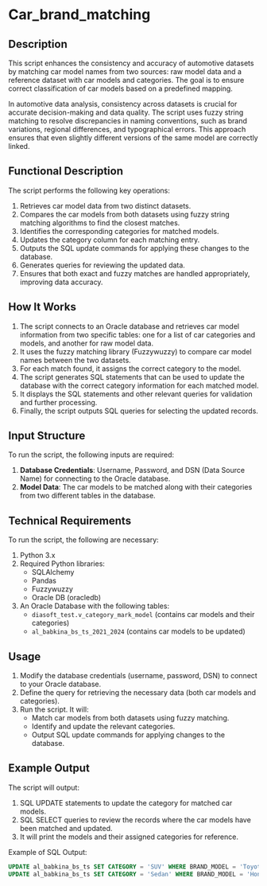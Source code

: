 # Car_brand_matching
## Description
This script enhances the consistency and accuracy of automotive datasets by matching car model names from two sources: raw model data and a reference dataset with car models and categories. The goal is to ensure correct classification of car models based on a predefined mapping.

In automotive data analysis, consistency across datasets is crucial for accurate decision-making and data quality. The script uses fuzzy string matching to resolve discrepancies in naming conventions, such as brand variations, regional differences, and typographical errors. This approach ensures that even slightly different versions of the same model are correctly linked.

## Functional Description
The script performs the following key operations:
1. Retrieves car model data from two distinct datasets.
2. Compares the car models from both datasets using fuzzy string matching algorithms to find the closest matches.
3. Identifies the corresponding categories for matched models.
4. Updates the category column for each matching entry.
5. Outputs the SQL update commands for applying these changes to the database.
6. Generates queries for reviewing the updated data.
7. Ensures that both exact and fuzzy matches are handled appropriately, improving data accuracy.

## How It Works
1. The script connects to an Oracle database and retrieves car model information from two specific tables: one for a list of car categories and models, and another for raw model data.
2. It uses the fuzzy matching library (Fuzzywuzzy) to compare car model names between the two datasets.
3. For each match found, it assigns the correct category to the model.
4. The script generates SQL statements that can be used to update the database with the correct category information for each matched model.
5. It displays the SQL statements and other relevant queries for validation and further processing.
6. Finally, the script outputs SQL queries for selecting the updated records.

## Input Structure
To run the script, the following inputs are required:
1. **Database Credentials**: Username, Password, and DSN (Data Source Name) for connecting to the Oracle database.
2. **Model Data**: The car models to be matched along with their categories from two different tables in the database.

## Technical Requirements
To run the script, the following are necessary:
1. Python 3.x
2. Required Python libraries:
   - SQLAlchemy
   - Pandas
   - Fuzzywuzzy
   - Oracle DB (oracledb)
3. An Oracle Database with the following tables:
   - `diasoft_test.v_category_mark_model` (contains car models and their categories)
   - `al_babkina_bs_ts_2021_2024` (contains car models to be updated)

## Usage
1. Modify the database credentials (username, password, DSN) to connect to your Oracle database.
2. Define the query for retrieving the necessary data (both car models and categories).
3. Run the script. It will:
   - Match car models from both datasets using fuzzy matching.
   - Identify and update the relevant categories.
   - Output SQL update commands for applying changes to the database.

## Example Output
The script will output:
1. SQL UPDATE statements to update the category for matched car models.
2. SQL SELECT queries to review the records where the car models have been matched and updated.
3. It will print the models and their assigned categories for reference.

Example of SQL Output:
```sql
UPDATE al_babkina_bs_ts SET CATEGORY = 'SUV' WHERE BRAND_MODEL = 'Toyota Highlander';
UPDATE al_babkina_bs_ts SET CATEGORY = 'Sedan' WHERE BRAND_MODEL = 'Honda Accord';
